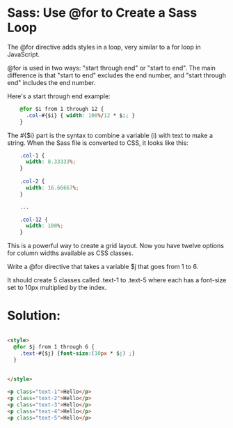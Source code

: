 # Sass: Use @for to Create a Sass Loop

The @for directive adds styles in a loop, very similar to a for loop in JavaScript.

@for is used in two ways: "start through end" or "start to end". The main difference is that "start to end" excludes the end number, and "start through end" includes the end number.

Here's a start through end example:
```css
    @for $i from 1 through 12 {
      .col-#{$i} { width: 100%/12 * $i; }
    }
```
The #{$i} part is the syntax to combine a variable (i) with text to make a string. When the Sass file is converted to CSS, it looks like this:
```css
    .col-1 {
      width: 8.33333%;
    }
    
    .col-2 {
      width: 16.66667%;
    }

    ...

    .col-12 {
      width: 100%;
    }
```
This is a powerful way to create a grid layout. Now you have twelve options for column widths available as CSS classes.

Write a @for directive that takes a variable $j that goes from 1 to 6.

It should create 5 classes called .text-1 to .text-5 where each has a font-size set to 10px multiplied by the index.

# Solution:
```html

<style>
  @for $j from 1 through 6 {
    .text-#{$j} {font-size:(10px * $j) ;}
  }
  
  
</style>

<p class="text-1">Hello</p>
<p class="text-2">Hello</p>
<p class="text-3">Hello</p>
<p class="text-4">Hello</p>
<p class="text-5">Hello</p>
```
